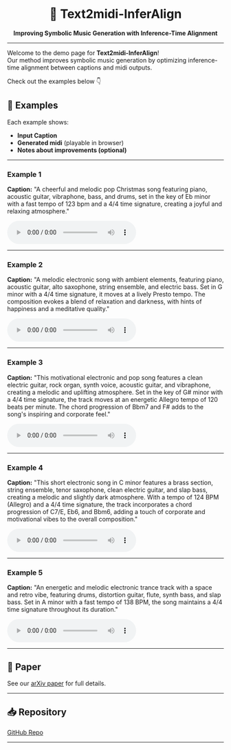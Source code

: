 <h1 align="center">🎼 Text2midi-InferAlign</h1>
<p align="center"><b>Improving Symbolic Music Generation with Inference-Time Alignment</b></p>

---

Welcome to the demo page for **Text2midi-InferAlign**!  
Our method improves symbolic music generation by optimizing inference-time alignment between captions and midi outputs.

Check out the examples below 👇

## 🎵 Examples

Each example shows:
- **Input Caption**
- **Generated midi** (playable in browser)
- **Notes about improvements (optional)**

---

### Example 1
**Caption:** "A cheerful and melodic pop Christmas song featuring piano, acoustic guitar, vibraphone, bass, and drums, set in the key of Eb minor with a fast tempo of 123 bpm and a 4/4 time signature, creating a joyful and relaxing atmosphere."


<audio controls>
  <source src="./examples/output_e1.mp3" type="audio/mpeg">
Your browser does not support the audio element.
</audio>

---

### Example 2
**Caption:** "A melodic electronic song with ambient elements, featuring piano, acoustic guitar, alto saxophone, string ensemble, and electric bass. Set in G minor with a 4/4 time signature, it moves at a lively Presto tempo. The composition evokes a blend of relaxation and darkness, with hints of happiness and a meditative quality."

<audio controls>
  <source src="./examples/output_e2.mp3" type="audio/mpeg">
Your browser does not support the audio element.
</audio>

---

### Example 3
**Caption:** "This motivational electronic and pop song features a clean electric guitar, rock organ, synth voice, acoustic guitar, and vibraphone, creating a melodic and uplifting atmosphere. Set in the key of G# minor with a 4/4 time signature, the track moves at an energetic Allegro tempo of 120 beats per minute. The chord progression of Bbm7 and F# adds to the song's inspiring and corporate feel."

<audio controls>
  <source src="./examples/output_e3.mp3" type="audio/mpeg">
Your browser does not support the audio element.
</audio>

---
### Example 4
**Caption:** "This short electronic song in C minor features a brass section, string ensemble, tenor saxophone, clean electric guitar, and slap bass, creating a melodic and slightly dark atmosphere. With a tempo of 124 BPM (Allegro) and a 4/4 time signature, the track incorporates a chord progression of C7/E, Eb6, and Bbm6, adding a touch of corporate and motivational vibes to the overall composition."

<audio controls>
  <source src="./examples/output_e4.mp3" type="audio/mpeg">
Your browser does not support the audio element.
</audio>

---
### Example 5
**Caption:** "An energetic and melodic electronic trance track with a space and retro vibe, featuring drums, distortion guitar, flute, synth bass, and slap bass. Set in A minor with a fast tempo of 138 BPM, the song maintains a 4/4 time signature throughout its duration."

<audio controls>
  <source src="./examples/output_e5.mp3" type="audio/mpeg">
Your browser does not support the audio element.
</audio>

---

## 📜 Paper
See our [arXiv paper](#) for full details.

---

## 📥 Repository
[GitHub Repo](https://github.com/ismirt2minferalign/text2midi-inferAlign)

---
